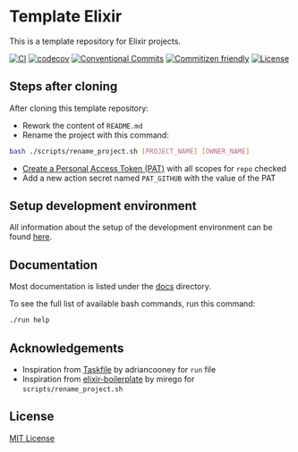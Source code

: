 # Template Elixir

This is a template repository for Elixir projects.

[![CI](https://github.com/aifrak/template-elixir/actions/workflows/ci.yml/badge.svg)](https://github.com/aifrak/template-elixir/actions/workflows/ci.yml)
[![codecov](https://codecov.io/gh/aifrak/template-elixir/branch/main/graph/badge.svg?token=7UD31ZYUEV)](https://codecov.io/gh/aifrak/template-elixir)
[![Conventional Commits](https://img.shields.io/badge/Conventional%20Commits-1.0.0-yellow.svg)](https://conventionalcommits.org)
[![Commitizen friendly](https://img.shields.io/badge/commitizen-friendly-brightgreen.svg)](http://commitizen.github.io/cz-cli/)
[![License](https://img.shields.io/github/license/aifrak/template-elixir?color=blue)](https://github.com/aifrak/template-elixir/blob/master/LICENSE)

## Steps after cloning

After cloning this template repository:

- Rework the content of `README.md`
- Rename the project with this command:

```bash
bash ./scripts/rename_project.sh [PROJECT_NAME] [OWNER_NAME]
```

- [Create a Personal Access Token (PAT)](https://docs.github.com/en/authentication/keeping-your-account-and-data-secure/creating-a-personal-access-token)
  with all scopes for `repo` checked
- Add a new action secret named `PAT_GITHUB` with the value of the PAT

## Setup development environment

All information about the setup of the development environment can be found [here](docs/setup.md).

## Documentation

Most documentation is listed under the [docs](docs) directory.

To see the full list of available bash commands, run this command:

```bash
./run help
```

## Acknowledgements

- Inspiration from [Taskfile](https://github.com/adriancooney/Taskfile) by
  adriancooney for `run` file
- Inspiration from
  [elixir-boilerplate](https://github.com/mirego/elixir-boilerplate) by mirego
  for `scripts/rename_project.sh`

## License

[MIT License](https://github.com/aifrak/template-elixir/blob/main/LICENSE)
